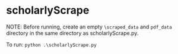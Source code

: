 # scholarlyScrape

NOTE: Before running, create an empty `\scraped_data` and `pdf_data` directory in the same directory as scholarlyScrape.py.

To run: `python .\scholarlyScrape.py`
